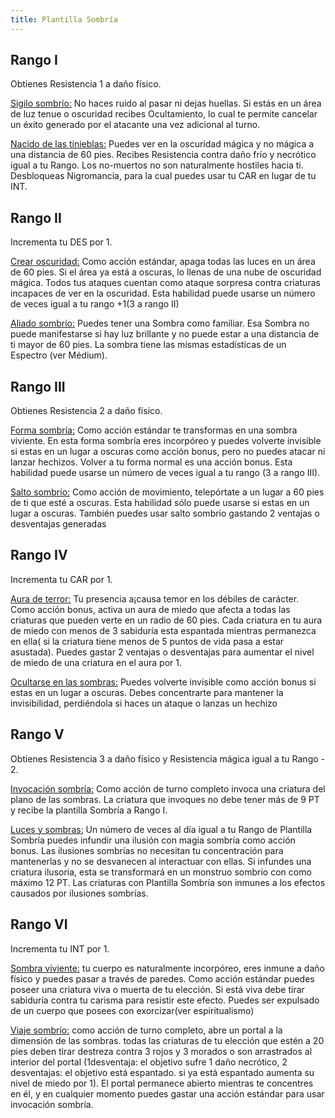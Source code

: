 ```yaml
---
title: Plantilla Sombría
---
```


## Rango I

Obtienes Resistencia 1 a daño físico.

<u>Sigilo sombrío:</u> No haces ruido al pasar ni dejas huellas. Si estás en un área de luz tenue o oscuridad recibes Ocultamiento, lo cual te permite cancelar un éxito generado por el atacante una vez adicional al turno. 

<u>Nacido de las tinieblas:</u> Puedes ver en la oscuridad mágica y no mágica a una distancia de 60 pies. Recibes Resistencia contra daño frío y necrótico igual a tu Rango. Los no-muertos no son naturalmente hostiles hacia ti. Desbloqueas Nigromancia, para la cual puedes usar tu CAR en lugar de tu INT.

## Rango II

 Incrementa tu DES por 1.

<u>Crear oscuridad:</u> Como acción estándar, apaga todas las luces en un área de 60 pies. Si el área ya está a oscuras, lo llenas de una nube de oscuridad mágica. Todos tus ataques cuentan como ataque sorpresa contra criaturas incapaces de ver en la oscuridad. Esta habilidad puede usarse un número de veces igual a tu rango +1(3 a rango II)

<u>Aliado sombrío:</u> Puedes tener una Sombra como familiar. Esa Sombra no puede manifestarse si hay luz brillante y no puede estar a una distancia de ti mayor de 60 pies. La sombra tiene las mismas estadísticas de un Espectro (ver Médium).

## Rango III

Obtienes Resistencia 2 a daño físico. 

<u>Forma sombría:</u> Como acción estándar te transformas  en una sombra viviente. En esta forma sombría eres incorpóreo y puedes volverte invisible si estas en un lugar a oscuras como acción bonus, pero no puedes atacar ni lanzar hechizos. Volver a tu forma normal es una acción bonus. Esta habilidad puede usarse un número de veces igual a tu rango (3 a rango III). 

<u>Salto sombrío:</u> Como acción de movimiento, telepórtate a un lugar a 60 pies de ti que esté a oscuras. Esta habilidad sólo puede usarse si estas en un lugar a oscuras. También puedes usar salto sombrío gastando 2 ventajas o desventajas generadas

## Rango IV

Incrementa tu CAR por 1.

<u>Aura de terror:</u> Tu presencia a¡causa temor en los débiles de carácter. Como acción bonus, activa un aura de miedo que afecta a todas las criaturas que pueden verte en un radio de 60 pies. Cada criatura en tu aura de miedo con menos de 3 sabiduría esta espantada mientras permanezca en ella( si la criatura tiene menos de 5 puntos de vida pasa a estar asustada). Puedes gastar 2 ventajas o desventajas para aumentar el nivel de miedo de una criatura en el aura por 1.

<u>Ocultarse en las sombras:</u> Puedes volverte invisible como acción bonus si estas en un lugar a oscuras. Debes concentrarte para mantener la invisibilidad, perdiéndola si haces un ataque o lanzas un hechizo

## Rango V

Obtienes Resistencia 3 a daño físico y Resistencia mágica igual a tu Rango - 2. 

<u>Invocación sombría:</u> Como acción de turno completo invoca una criatura del plano de las sombras. La criatura que invoques no debe tener más de 9 PT y recibe la plantilla Sombría a Rango I.

<u>Luces y sombras:</u> Un número de veces al día igual a tu Rango de Plantilla Sombría puedes infundir una ilusión con magia sombría como acción bonus. Las ilusiones sombrías no necesitan tu concentración para mantenerlas y no se desvanecen al interactuar con ellas. Si infundes una criatura ilusoria, esta se transformará en un monstruo sombrío con como máximo 12 PT. Las criaturas con Plantilla Sombría son inmunes a los efectos causados por ilusiones sombrías. 

## Rango VI

Incrementa tu INT por 1.

<u>Sombra viviente:</u> tu cuerpo es naturalmente incorpóreo, eres inmune a daño físico y puedes pasar a través de paredes. Como acción estándar puedes poseer una criatura viva o muerta de tu elección. Si está viva debe tirar sabiduría contra tu carisma para resistir este efecto. Puedes ser expulsado de un cuerpo que posees con exorcizar(ver espiritualismo)

<u>Viaje sombrío:</u> como acción de turno completo, abre un portal a la dimensión de las sombras. todas las criaturas de tu elección que estén a 20 pies deben tirar destreza contra 3 rojos y 3 morados o son arrastrados al interior del portal (1desventaja: el objetivo sufre 1 daño necrótico, 2 desventajas: el objetivo está espantado. si ya está espantado aumenta su nivel de miedo por 1). El portal permanece abierto mientras te concentres en él, y en cualquier momento puedes gastar una acción estándar para usar invocación sombría. 